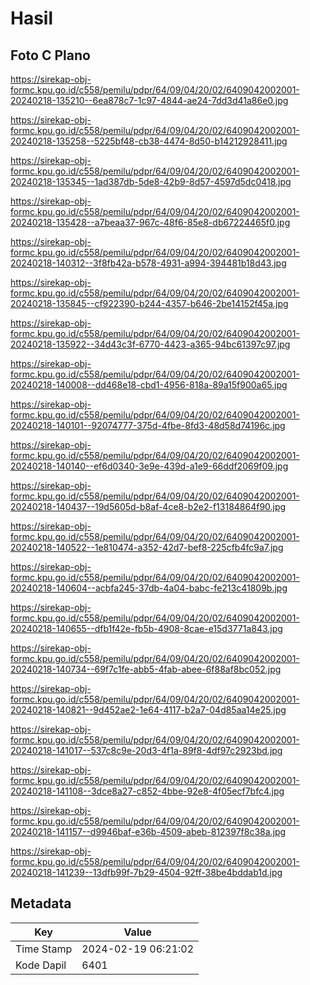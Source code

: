 # Hasil

## Foto C Plano

https://sirekap-obj-formc.kpu.go.id/c558/pemilu/pdpr/64/09/04/20/02/6409042002001-20240218-135210--6ea878c7-1c97-4844-ae24-7dd3d41a86e0.jpg

https://sirekap-obj-formc.kpu.go.id/c558/pemilu/pdpr/64/09/04/20/02/6409042002001-20240218-135258--5225bf48-cb38-4474-8d50-b14212928411.jpg

https://sirekap-obj-formc.kpu.go.id/c558/pemilu/pdpr/64/09/04/20/02/6409042002001-20240218-135345--1ad387db-5de8-42b9-8d57-4597d5dc0418.jpg

https://sirekap-obj-formc.kpu.go.id/c558/pemilu/pdpr/64/09/04/20/02/6409042002001-20240218-135428--a7beaa37-967c-48f6-85e8-db67224465f0.jpg

https://sirekap-obj-formc.kpu.go.id/c558/pemilu/pdpr/64/09/04/20/02/6409042002001-20240218-140312--3f8fb42a-b578-4931-a994-394481b18d43.jpg

https://sirekap-obj-formc.kpu.go.id/c558/pemilu/pdpr/64/09/04/20/02/6409042002001-20240218-135845--cf922390-b244-4357-b646-2be14152f45a.jpg

https://sirekap-obj-formc.kpu.go.id/c558/pemilu/pdpr/64/09/04/20/02/6409042002001-20240218-135922--34d43c3f-6770-4423-a365-94bc61397c97.jpg

https://sirekap-obj-formc.kpu.go.id/c558/pemilu/pdpr/64/09/04/20/02/6409042002001-20240218-140008--dd468e18-cbd1-4956-818a-89a15f900a65.jpg

https://sirekap-obj-formc.kpu.go.id/c558/pemilu/pdpr/64/09/04/20/02/6409042002001-20240218-140101--92074777-375d-4fbe-8fd3-48d58d74196c.jpg

https://sirekap-obj-formc.kpu.go.id/c558/pemilu/pdpr/64/09/04/20/02/6409042002001-20240218-140140--ef6d0340-3e9e-439d-a1e9-66ddf2069f09.jpg

https://sirekap-obj-formc.kpu.go.id/c558/pemilu/pdpr/64/09/04/20/02/6409042002001-20240218-140437--19d5605d-b8af-4ce8-b2e2-f13184864f90.jpg

https://sirekap-obj-formc.kpu.go.id/c558/pemilu/pdpr/64/09/04/20/02/6409042002001-20240218-140522--1e810474-a352-42d7-bef8-225cfb4fc9a7.jpg

https://sirekap-obj-formc.kpu.go.id/c558/pemilu/pdpr/64/09/04/20/02/6409042002001-20240218-140604--acbfa245-37db-4a04-babc-fe213c41809b.jpg

https://sirekap-obj-formc.kpu.go.id/c558/pemilu/pdpr/64/09/04/20/02/6409042002001-20240218-140655--dfb1f42e-fb5b-4908-8cae-e15d3771a843.jpg

https://sirekap-obj-formc.kpu.go.id/c558/pemilu/pdpr/64/09/04/20/02/6409042002001-20240218-140734--69f7c1fe-abb5-4fab-abee-6f88af8bc052.jpg

https://sirekap-obj-formc.kpu.go.id/c558/pemilu/pdpr/64/09/04/20/02/6409042002001-20240218-140821--9d452ae2-1e64-4117-b2a7-04d85aa14e25.jpg

https://sirekap-obj-formc.kpu.go.id/c558/pemilu/pdpr/64/09/04/20/02/6409042002001-20240218-141017--537c8c9e-20d3-4f1a-89f8-4df97c2923bd.jpg

https://sirekap-obj-formc.kpu.go.id/c558/pemilu/pdpr/64/09/04/20/02/6409042002001-20240218-141108--3dce8a27-c852-4bbe-92e8-4f05ecf7bfc4.jpg

https://sirekap-obj-formc.kpu.go.id/c558/pemilu/pdpr/64/09/04/20/02/6409042002001-20240218-141157--d9946baf-e36b-4509-abeb-812397f8c38a.jpg

https://sirekap-obj-formc.kpu.go.id/c558/pemilu/pdpr/64/09/04/20/02/6409042002001-20240218-141239--13dfb99f-7b29-4504-92ff-38be4bddab1d.jpg


## Metadata

| Key        | Value               |
| ---------- | ------------------- |
| Time Stamp | 2024-02-19 06:21:02 |
| Kode Dapil | 6401                |



